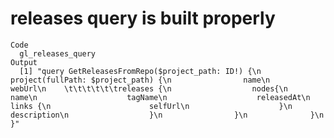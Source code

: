 # releases query is built properly

    Code
      gl_releases_query
    Output
      [1] "query GetReleasesFromRepo($project_path: ID!) {\n              project(fullPath: $project_path) {\n                name\n                webUrl\n    \t\t\t\t\t\treleases {\n                  nodes{\n                    name\n                    tagName\n                    releasedAt\n                    links {\n                      selfUrl\n                    }\n                    description\n                  }\n                }\n              }\n          }"

